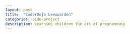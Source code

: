 ```yaml
---
layout: post
title:  "CoderDojo Leeuwarden"
categories: side-project
description: Learning children the art of programming
---
```

